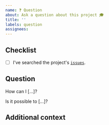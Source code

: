 ```yaml
---
name: ❓ Question
about: Ask a question about this project 🎓
title: ''
labels: question
assignees:
---
```


## Checklist

<!-- Mark with an `x` all the checkboxes that apply (like `[x]`) -->

- [ ] I've searched the project's [`issues`](https://github.com/oasci/snakeframe/issues?q=is%3Aissue).

## Question

<!-- What is your question -->

How can I [...]?

Is it possible to [...]?

## Additional context

<!-- Add any other context or screenshots about the feature request here. -->
